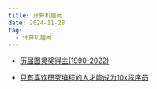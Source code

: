 ```yaml
---
title: 计算机趣闻
date: 2024-11-28
tag:
  - 计算机趣闻
---
```


- [历届图灵奖得主(1990-2022)](https://juejin.cn/post/7247089302528884791)

- [只有喜欢研究编程的人才能成为10x程序员](https://www.techug.com/post/hackers-are-the-real-10x-engineers/)